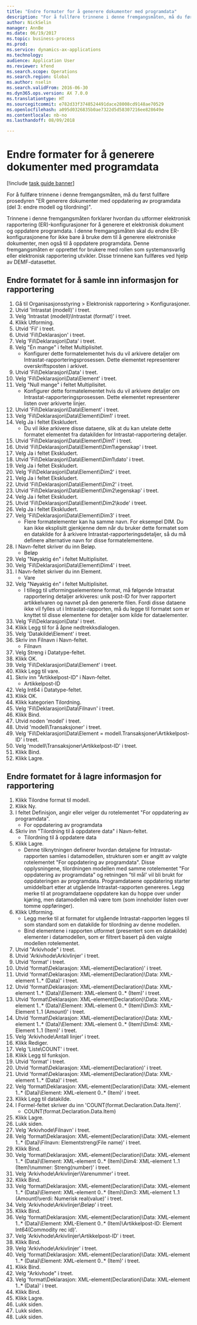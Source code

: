 ```yaml
--- 
title: "Endre formater for å generere dokumenter med programdata"
description: "For å fullføre trinnene i denne fremgangsmåten, må du først fullføre prosedyren \"ER generere dokumenter med oppdatering av programdata (del 3: endre modell og tilordning)\"."
author: NickSelin
manager: AnnBe
ms.date: 06/19/2017
ms.topic: business-process
ms.prod: 
ms.service: dynamics-ax-applications
ms.technology: 
audience: Application User
ms.reviewer: kfend
ms.search.scope: Operations
ms.search.region: Global
ms.author: nselin
ms.search.validFrom: 2016-06-30
ms.dyn365.ops.version: AX 7.0.0
ms.translationtype: HT
ms.sourcegitcommit: e782d33f3748524491dace28008cd9148ae70529
ms.openlocfilehash: a095d0326835b0ae7322d5d58307216ee828649e
ms.contentlocale: nb-no
ms.lasthandoff: 08/09/2018

---
```

# <a name="modify-formats-to-generate-documents-that-have-application-data"></a>Endre formater for å generere dokumenter med programdata

[!include [task guide banner](../../includes/task-guide-banner.md)]

For å fullføre trinnene i denne fremgangsmåten, må du først fullføre prosedyren "ER generere dokumenter med oppdatering av programdata (del 3: endre modell og tilordning)".

Trinnene i denne fremgangsmåten forklarer hvordan du utformer elektronisk rapportering (ER)-konfigurasjoner for å generere et elektronisk dokument og oppdatere programdata. I denne fremgangsmåten skal du endre ER-konfigurasjonene for ikke bare å bruke dem til å generere elektroniske dokumenter, men også til å oppdatere programdata. Denne fremgangsmåten er opprettet for brukere med rollen som systemansvarlig eller elektronisk rapportering utvikler. Disse trinnene kan fullføres ved hjelp av DEMF-datasettet.


## <a name="modify-format-to-collect-details-of-reporting"></a>Endre formatet for å samle inn informasjon for rapportering
1. Gå til Organisasjonsstyring > Elektronisk rapportering > Konfigurasjoner.
2. Utvid 'Intrastat (modell)' i treet.
3. Velg 'Intrastat (modell)\Intrastat (format)' i treet.
4. Klikk Utforming.
5. Utvid 'Fil' i treet.
6. Utvid 'Fil\Deklarasjon' i treet.
7. Velg 'Fil\Deklarasjon\Data' i treet.
8. Velg "Én mange" i feltet Multiplisitet.
    * Konfigurer dette formatelementet hvis du vil arkivere detaljer om Intrastat-rapporteringsprosessen. Dette elementet representerer overskriftsposten i arkivet.  
9. Utvid 'Fil\Deklarasjon\Data' i treet.
10. Velg 'Fil\Deklarasjon\Data\Element' i treet.
11. Velg "Null mange" i feltet Multiplisitet.
    * Konfigurer dette formatelementet hvis du vil arkivere detaljer om Intrastat-rapporteringsprosessen. Dette elementet representerer listen over arkiverte linjer.  
12. Utvid 'Fil\Deklarasjon\Data\Element' i treet.
13. Velg 'Fil\Deklarasjon\Data\Element\Dim1' i treet.
14. Velg Ja i feltet Ekskludert.
    * Du vil ikke arkivere disse dataene, slik at du kan utelate dette formatet elementet fra datakilden for Intrastat-rapportering detaljer.  
15. Utvid 'Fil\Deklarasjon\Data\Element\Dim1' i treet.
16. Utvid 'Fil\Deklarasjon\Data\Element\Dim1\egenskap' i treet.
17. Velg Ja i feltet Ekskludert.
18. Utvid 'Fil\Deklarasjon\Data\Element\Dim1\dato' i treet.
19. Velg Ja i feltet Ekskludert.
20. Velg 'Fil\Deklarasjon\Data\Element\Dim2' i treet.
21. Velg Ja i feltet Ekskludert.
22. Utvid 'Fil\Deklarasjon\Data\Element\Dim2' i treet.
23. Utvid 'Fil\Deklarasjon\Data\Element\Dim2\egenskap' i treet.
24. Velg Ja i feltet Ekskludert.
25. Utvid 'Fil\Deklarasjon\Data\Element\Dim2\kode' i treet.
26. Velg Ja i feltet Ekskludert.
27. Velg 'Fil\Deklarasjon\Data\Element\Dim3' i treet.
    * Flere formatelementer kan ha samme navn. For eksempel DIM. Du kan ikke eksplisitt gjenkjenne dem når du bruker dette formatet som en datakilde for å arkivere Intrastat-rapporteringsdetaljer, så du må definere alternative navn for disse formatelementene.   
28. I Navn-feltet skriver du inn Beløp.
    * Beløp  
29. Velg "Nøyaktig én" i feltet Multiplisitet.
30. Velg 'Fil\Deklarasjon\Data\Element\Dim4' i treet.
31. I Navn-feltet skriver du inn Element.
    * Vare  
32. Velg "Nøyaktig én" i feltet Multiplisitet.
    * I tillegg til utformingselementene format, må følgende Intrastat rapportering detaljer arkiveres: unik post-ID for hver rapportert artikkelvaren og navnet på den genererte filen. Fordi disse dataene ikke vil fylles ut i Intrastat-rapporten, må du legge til formatet som er knyttet til disse elementene for detaljer som kilde for dataelementer.  
33. Velg 'Fil\Deklarasjon\Data' i treet.
34. Klikk Legg til for å åpne nedtrekksdialogen.
35. Velg 'Datakilde\Element' i treet.
36. Skriv inn Filnavn i Navn-feltet.
    * Filnavn  
37. Velg Streng i Datatype-feltet.
38. Klikk OK.
39. Velg 'Fil\Deklarasjon\Data\Element' i treet.
40. Klikk Legg til vare.
41. Skriv inn "Artikkelpost-ID" i Navn-feltet.
    * Artikkelpost-ID  
42. Velg Int64 i Datatype-feltet.
43. Klikk OK.
44. Klikk kategorien Tilordning.
45. Velg 'Fil\Deklarasjon\Data\Filnavn' i treet.
46. Klikk Bind.
47. Utvid noden 'model' i treet.
48. Utvid 'modell\Transaksjoner' i treet.
49. Velg 'Fil\Deklarasjon\Data\Element = modell.Transaksjoner\Artikkelpost-ID' i treet.
50. Velg 'modell\Transaksjoner\Artikkelpost-ID' i treet.
51. Klikk Bind.
52. Klikk Lagre.

## <a name="modify-format-to-memorize-details-of-reporting"></a>Endre formatet for å lagre informasjon for rapportering
1. Klikk Tilordne format til modell.
2. Klikk Ny.
3. I feltet Definisjon, angir eller velger du rotelementet "For oppdatering av programdata".
    * For oppdatering av programdata  
4. Skriv inn "Tilordning til å oppdatere data" i Navn-feltet.
    * Tilordning til å oppdatere data  
5. Klikk Lagre.
    * Denne tilknytningen definerer hvordan detaljene for Intrastat-rapporten samles i datamodellen, strukturen som er angitt av valgte rotelementet "For oppdatering av programdata". Disse opplysningene, tilordningen modellen med samme rotelementet "For oppdatering av programdata" og retningen "til mål' vil bli brukt for oppdateringen av programdata. Programdataene oppdatering starter umiddelbart etter at utgående Intrastat-rapporten genereres. Legg merke til at programdataene oppdatere kan du hoppe over under kjøring, men datamodellen må være tom (som inneholder listen over tomme oppføringer).   
6. Klikk Utforming.
    * Legg merke til at formatet for utgående Intrastat-rapporten legges til som standard som en datakilde for tilordning av denne modellen.  
    * Bind elementene i rapporten utformet (presentert som en datakilde) elementer i datamodellen, som er filtrert basert på den valgte modellen rotelementet.  
7. Utvid "Arkivhode" i treet.
8. Utvid 'Arkivhode\Arkivlinjer' i treet.
9. Utvid 'format' i treet.
10. Utvid 'format\Deklarasjon: XML-element(Declaration)' i treet.
11. Utvid 'format\Deklarasjon: XML-element(Declaration)\Data: XML-element 1..* (Data)' i treet.
12. Utvid 'format\Deklarasjon: XML-element(Declaration)\Data: XML-element 1..* (Data)\Element: XML-element 0..* (Item)' i treet.
13. Utvid 'format\Deklarasjon: XML-element(Declaration)\Data: XML-element 1..* (Data)\Element: XML-element 0..* (Item)\Dim3: XML-Element 1..1 (Amount)' i treet.
14. Utvid 'format\Deklarasjon: XML-element(Declaration)\Data: XML-element 1..* (Data)\Element: XML-element 0..* (Item)\Dim4: XML-Element 1..1 (Item)' i treet.
15. Velg 'Arkivhode\Antall linjer' i treet.
16. Klikk Rediger.
17. Velg 'Liste\COUNT' i treet.
18. Klikk Legg til funksjon.
19. Utvid 'format' i treet.
20. Utvid 'format\Deklarasjon: XML-element(Declaration)' i treet.
21. Utvid 'format\Deklarasjon: XML-element(Declaration)\Data: XML-element 1..* (Data)' i treet.
22. Velg 'format\Deklarasjon: XML-element(Declaration)\Data: XML-element 1..* (Data)\Element: XML-element 0..* (Item)' i treet.
23. Klikk Legg til datakilde.
24. I Formel-feltet skriver du inn 'COUNT(format.Declaration.Data.Item)'.
    * COUNT(format.Declaration.Data.Item)  
25. Klikk Lagre.
26. Lukk siden.
27. Velg 'Arkivhode\Filnavn' i treet.
28. Velg 'format\Deklarasjon: XML-element(Declaration)\Data: XML-element 1..* (Data)\Filnavn: Elementstreng(File name)' i treet.
29. Klikk Bind.
30. Velg 'format\Deklarasjon: XML-element(Declaration)\Data: XML-element 1..* (Data)\Element: XML-element 0..* (Item)\Dim4: XML-element 1..1 (Item)\nummer: Streng(number)' i treet.
31. Velg 'Arkivhode\Arkivlinjer\Varenummer' i treet.
32. Klikk Bind.
33. Velg 'format\Deklarasjon: XML-element(Declaration)\Data: XML-element 1..* (Data)\Element: XML-element 0..* (Item)\Dim3: XML-element 1..1 (Amount)\verdi: Numerisk real(value)' i treet.
34. Velg 'Arkivhode\Arkivlinjer\Beløp' i treet.
35. Klikk Bind.
36. Velg 'format\Deklarasjon: XML-element(Declaration)\Data: XML-element 1..* (Data)\Element: XML-Element 0..* (Item)\Artikkelpost-ID: Element Int64(Commodity rec id)'.
37. Velg 'Arkivhode\Arkivlinjer\Artikkelpost-ID' i treet.
38. Klikk Bind.
39. Velg 'Arkivhode\Arkivlinjer' i treet.
40. Velg 'format\Deklarasjon: XML-element(Declaration)\Data: XML-element 1..* (Data)\Element: XML-element 0..* (Item)' i treet.
41. Klikk Bind.
42. Velg "Arkivhode" i treet.
43. Velg 'format\Deklarasjon: XML-element(Declaration)\Data: XML-element 1..* (Data)' i treet.
44. Klikk Bind.
45. Klikk Lagre.
46. Lukk siden.
47. Lukk siden.
48. Lukk siden.


